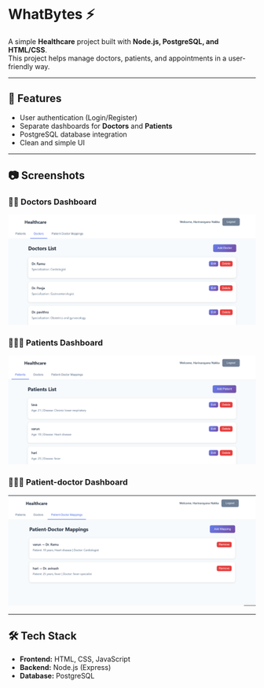 # WhatBytes ⚡

A simple **Healthcare** project built with **Node.js, PostgreSQL, and HTML/CSS**.  
This project helps manage doctors, patients, and appointments in a user-friendly way.

---

## 🚀 Features
- User authentication (Login/Register)
- Separate dashboards for **Doctors** and **Patients**
- PostgreSQL database integration
- Clean and simple UI

---

## 📷 Screenshots



### 👨‍⚕️ Doctors Dashboard
![Doctors Dashboard](./screenshots/doctors.png)

### 🧑‍🤝‍🧑 Patients Dashboard
![Patients Dashboard](./screenshots/patients.png)

### 🧑‍🤝‍🧑 Patient-doctor Dashboard
![Patients Dashboard](./screenshots/mapping.png)

---

## 🛠️ Tech Stack
- **Frontend:** HTML, CSS, JavaScript  
- **Backend:** Node.js (Express)  
- **Database:** PostgreSQL  

